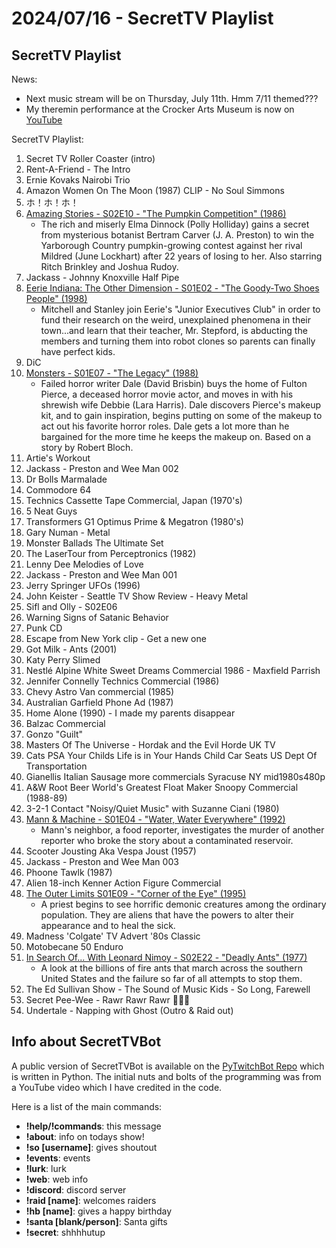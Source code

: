 # 2024/07/16 - SecretTV Playlist

## SecretTV Playlist

News: 
- Next music stream will be on Thursday, July 11th.  Hmm 7/11 themed???
- My theremin performance at the Crocker Arts Museum is now on [YouTube](https://youtu.be/ptiVbGhveMU?si=gCHdL-9A_WpCVhUW)

SecretTV Playlist:
1. Secret TV Roller Coaster (intro)
2. Rent-A-Friend - The Intro
3. Ernie Kovaks Nairobi Trio
4. Amazon Women On The Moon (1987) CLIP - No Soul Simmons
5. ホ！ホ！ホ！
6. [Amazing Stories - S02E10 - "The Pumpkin Competition" (1986)](https://en.wikipedia.org/wiki/Amazing_Stories_(1985_TV_series)#Season_2_(1986%E2%80%9387))
   - The rich and miserly Elma Dinnock (Polly Holliday) gains a secret from mysterious botanist Bertram Carver (J. A. Preston) to win the Yarborough Country pumpkin-growing contest against her rival Mildred (June Lockhart) after 22 years of losing to her.  Also starring Ritch Brinkley and Joshua Rudoy.
7. Jackass - Johnny Knoxville Half Pipe
8. [Eerie Indiana: The Other Dimension - S01E02 - "The Goody-Two Shoes People" (1998)](https://en.wikipedia.org/wiki/Eerie,_Indiana:_The_Other_Dimension#Episodes)
   -  Mitchell and Stanley join Eerie's "Junior Executives Club" in order to fund their research on the weird, unexplained phenomena in their town...and learn that their teacher, Mr. Stepford, is abducting the members and turning them into robot clones so parents can finally have perfect kids.
9. DiC
10. [Monsters - S01E07 - "The Legacy" (1988)](https://en.wikipedia.org/wiki/List_of_Monsters_episodes)
    - Failed horror writer Dale (David Brisbin) buys the home of Fulton Pierce, a deceased horror movie actor, and moves in with his shrewish wife Debbie (Lara Harris). Dale discovers Pierce's makeup kit, and to gain inspiration, begins putting on some of the makeup to act out his favorite horror roles. Dale gets a lot more than he bargained for the more time he keeps the makeup on.  Based on a story by Robert Bloch.
11. Artie's Workout
12. Jackass - Preston and Wee Man 002
13. Dr Bolls Marmalade
14. Commodore 64
15. Technics Cassette Tape Commercial, Japan (1970's)
16. 5 Neat Guys
17. Transformers G1 Optimus Prime & Megatron (1980's)
18. Gary Numan - Metal
19. Monster Ballads The Ultimate Set
20. The LaserTour from Perceptronics (1982)
21. Lenny Dee Melodies of Love
22. Jackass - Preston and Wee Man 001
23. Jerry Springer UFOs (1996)
24. John Keister - Seattle TV Show Review - Heavy Metal
25. Sifl and Olly - S02E06
26. Warning Signs of Satanic Behavior
27. Punk CD
28. Escape from New York clip - Get a new one
29. Got Milk - Ants (2001)
30. Katy Perry Slimed
31. Nestlé Alpine White Sweet Dreams Commercial 1986 - Maxfield Parrish
32. Jennifer Connelly Technics Commercial (1986)
33. Chevy Astro Van commercial (1985)
34. Australian Garfield Phone Ad (1987)
35. Home Alone (1990) - I made my parents disappear
36. Balzac Commercial
37. Gonzo "Guilt"
38. Masters Of The Universe - Hordak and the Evil Horde UK TV
39. Cats PSA Your Childs Life is in Your Hands Child Car Seats US Dept Of Transportation
40. Gianellis Italian Sausage more commercials Syracuse NY mid1980s480p
41. A&W Root Beer World's Greatest Float Maker Snoopy Commercial (1988-89)
42. 3-2-1 Contact "Noisy/Quiet Music" with Suzanne Ciani (1980)
43. [Mann & Machine - S01E04 - "Water, Water Everywhere" (1992)](https://en.wikipedia.org/wiki/Mann_%26_Machine#Episodes)
    - Mann's neighbor, a food reporter, investigates the murder of another reporter who broke the story about a contaminated reservoir.
44. Scooter Jousting Aka Vespa Joust (1957)
45. Jackass - Preston and Wee Man 003
46. Phoone Tawlk (1987)
47. Alien 18-inch Kenner Action Figure Commercial
48. [The Outer Limits S01E09 - "Corner of the Eye" (1995)](https://en.wikipedia.org/wiki/List_of_The_Outer_Limits_(1995_TV_series)_episodes#Season_1_(1995))
    - A priest begins to see horrific demonic creatures among the ordinary population. They are aliens that have the powers to alter their appearance and to heal the sick.
49. Madness 'Colgate' TV Advert '80s Classic
50. Motobecane 50 Enduro
51. [In Search Of... With Leonard Nimoy - S02E22 - "Deadly Ants" (1977)](https://en.wikipedia.org/wiki/In_Search_of..._(TV_series)#Season_2_(1977%E2%80%931978))
    - A look at the billions of fire ants that march across the southern United States and the failure so far of all attempts to stop them.
52. The Ed Sullivan Show - The Sound of Music Kids - So Long, Farewell
53. Secret Pee-Wee - Rawr Rawr Rawr 🐊🐊🐊
54. Undertale - Napping with Ghost (Outro & Raid out)


## Info about SecretTVBot

A public version of SecretTVBot is available on the [PyTwitchBot Repo](https://github.com/awbored/PyTwitchBot) which is written in Python.  The initial nuts and bolts of the programming was from a YouTube video which I have credited in the code.

Here is a list of the main commands:
- **!help/!commands**: this message
- **!about**: info on todays show!
- **!so [username]**: gives shoutout
- **!events**: events
- **!lurk**: lurk
- **!web**: web info
- **!discord**: discord server
- **!raid [name]**: welcomes raiders
- **!hb [name]**: gives a happy birthday
- **!santa [blank/person]**: Santa gifts
- **!secret**: shhhhutup
